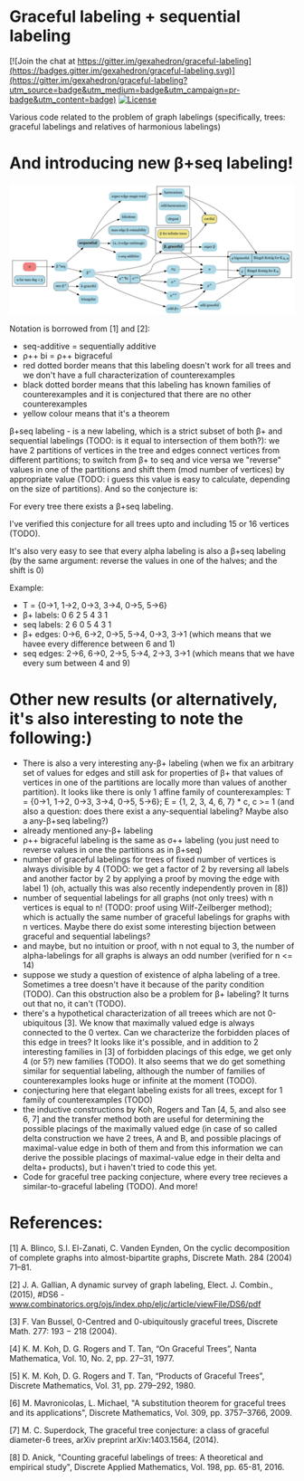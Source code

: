 # Graceful labeling + sequential labeling

[![Join the chat at https://gitter.im/gexahedron/graceful-labeling](https://badges.gitter.im/gexahedron/graceful-labeling.svg)](https://gitter.im/gexahedron/graceful-labeling?utm_source=badge&utm_medium=badge&utm_campaign=pr-badge&utm_content=badge)
[![License](http://img.shields.io/:license-mit-blue.svg)](http://doge.mit-license.org)


Various code related to the problem of graph labelings (specifically, trees: graceful labelings and relatives of harmonious labelings)

# And introducing new β+seq labeling!
![Tree labelings](/diagram/tree_labelings.png)

Notation is borrowed from [1] and [2]:
* seq-additive = sequentially additive
* ρ++ bi = ρ++ bigraceful
* red dotted border means that this labeling doesn't work for all trees and we don't have a full characterization of counterexamples
* black dotted border means that this labeling has known families of counterexamples and it is conjectured that there are no other counterexamples
* yellow colour means that it's a theorem

β+seq labeling - is a new labeling, which is a strict subset of both β+ and sequential labelings (TODO: is it equal to intersection of them both?): we have 2 partitions of vertices in the tree and edges connect vertices from different partitions; to switch from β+ to seq and vice versa we "reverse" values in one of the partitions and shift them (mod number of vertices) by appropriate value (TODO: i guess this value is easy to calculate, depending on the size of partitions). And so the conjecture is:

For every tree there exists a β+seq labeling.

I've verified this conjecture for all trees upto and including 15 or 16 vertices (TODO).

It's also very easy to see that every alpha labeling is also a β+seq labeling (by the same argument: reverse the values in one of the halves; and the shift is 0)

Example:
* T = {0->1, 1->2, 0->3, 3->4, 0->5, 5->6}
* β+ labels: 0 6 2 5 4 3 1
* seq labels: 2 6 0 5 4 3 1
* β+ edges: 0->6, 6->2, 0->5, 5->4, 0->3, 3->1 (which means that we havee every difference between 6 and 1)
* seq edges:   2->6, 6->0, 2->5, 5->4, 2->3, 3->1 (which means that we have every sum between 4 and 9)

# Other new results (or alternatively, it's also interesting to note the following:)
* There is also a very interesting any-β+ labeling (when we fix an arbitrary set of values for edges and still ask for properties of β+ that values of vertices in one of the partitions are locally more than values of another partition). It looks like there is only 1 affine family of counterexamples: T = {0->1, 1->2, 0->3, 3->4, 0->5, 5->6}; E = {1, 2, 3, 4, 6, 7} * c, c >= 1 (and also a question: does there exist a any-sequential labeling? Maybe also a any-β+seq labeling?)
* already mentioned any-β+ labeling
* ρ++ bigraceful labeling is the same as σ++ labeling (you just need to reverse values in one the partitions as in β+seq)
* number of graceful labelings for trees of fixed number of vertices is always divisible by 4 (TODO: we get a factor of 2 by reversing all labels and another factor by 2 by applying a proof by moving the edge with label 1) (oh, actually this was also recently independently proven in [8])
* number of sequential labelings for all graphs (not only trees) with n vertices is equal to n! (TODO: proof using Wilf-Zeilberger method); which is actually the same number of graceful labelings for graphs with n vertices. Maybe there do exist some interesting bijection between graceful and sequential labelings?
* and maybe, but no intuition or proof, with n not equal to 3, the number of alpha-labelings for all graphs is always an odd number (verified for n <= 14)
* suppose we study a question of existence of alpha labeling of a tree. Sometimes a tree doesn't have it because of the parity condition (TODO). Can this obstruction also be a problem for β+ labeling? It turns out that no, it can't (TODO).
* there's a hypothetical characterization of all treees which are not 0-ubiquitous [3]. We know that maximally valued edge is always connected to the 0 vertex. Can we characterize the forbidden places of this edge in trees? It looks like it's possible, and in addition to 2 interesting families in [3] of forbidden placings of this edge, we get only 4 (or 5?) new families (TODO). It also seems that we do get something similar for sequential labeling, although the number of families of counterexamples looks huge or infinite at the moment (TODO).
* conjecturing here that elegant labeling exists for all trees, except for 1 family of counterexamples (TODO)
* the inductive constructions by Koh, Rogers and Tan [4, 5, and also see 6, 7] and the transfer method both are useful for determining the possible placings of the maximally valued edge (in case of so called delta construction we have 2 trees, A and B, and possible placings of maximal-value edge in both of them and from this information we can derive the possible placings of maximal-value edge in their delta and delta+ products), but i haven't tried to code this yet.
* Code for graceful tree packing conjecture, where every tree recieves a similar-to-graceful labeling (TODO). And more!
# References:

[1]  A. Blinco, S.I. El-Zanati, C. Vanden Eynden, On the cyclic decomposition of complete graphs into almost-bipartite graphs, Discrete Math. 284 (2004) 71–81.

[2] J. A. Gallian, A dynamic survey of graph labeling, Elect. J. Combin., (2015), #DS6 - www.combinatorics.org/ojs/index.php/eljc/article/viewFile/DS6/pdf

[3] F. Van Bussel, 0-Centred and 0-ubiquitously graceful trees, Discrete Math. 277: 193 − 218 (2004).

[4] K. M. Koh, D. G. Rogers and T. Tan, “On Graceful Trees”, Nanta Mathematica, Vol. 10, No. 2, pp. 27–31, 1977.

[5] K. M. Koh, D. G. Rogers and T. Tan, “Products of Graceful Trees”, Discrete Mathematics, Vol. 31, pp. 279–292, 1980.

[6] M. Mavronicolas, L. Michael, "A substitution theorem for graceful trees and its applications", Discrete Mathematics, Vol. 309, pp. 3757–3766, 2009.

[7] M. C. Superdock, The graceful tree conjecture: a class of graceful diameter-6 trees, arXiv preprint arXiv:1403.1564, (2014).

[8] D. Anick, "Counting graceful labelings of trees: A theoretical and empirical study", Discrete Applied Mathematics, Vol. 198, pp. 65-81, 2016.
